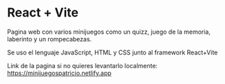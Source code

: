 # React + Vite

Pagina web con varios minijuegos como un quizz, juego de la memoria, laberinto y un rompecabezas.

Se uso el lenguaje JavaScript, HTML y CSS junto al framework React+Vite

Link de la pagina si no quieres levantarlo localmente: https://minijuegospatricio.netlify.app
